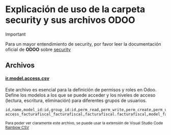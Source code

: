 # Explicación de uso de la carpeta security y sus archivos ODOO

>[!IMPORTANT]
> Para un mayor entendimiento de security, por favor leer la documentación oficial de **ODOO** sobre [security](https://www.odoo.com/documentation/15.0/es/developer/tutorials/getting_started/05_securityintro.html)

## Archivos
#### [ir.model.access.csv](ir.model.access.csvs)
Este archivo es esencial para la definición de permisos y roles en Odoo. Define los modelos a los que se puede acceder y los niveles de acceso (lectura, escritura, eliminación) para diferentes grupos de usuarios.

~~~csv
id,name,model_id:id,group_id:id,perm_read,perm_write,perm_create,perm_unlink
access_facturafiscal_facturafiscal,facturafiscal.facturafiscal,model_facturafiscal_facturafiscal,base.group_user,1,1,1,1
~~~
<sub>Para poder ver claramente este archivo, se puede usar la extensión de Visual Studio Code [Rainbow CSV](https://marketplace.visualstudio.com/items?itemName=mechatroner.rainbow-csv)</sub>